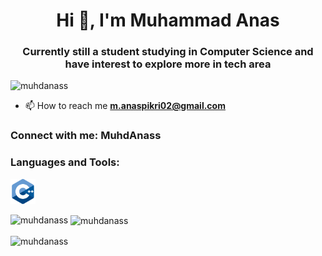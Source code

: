 

<h1 align="center">Hi 👋, I'm Muhammad Anas</h1>
<h3 align="center">Currently still a student studying in Computer Science and have interest to explore more in tech area</h3>

<p align="left"> <img src="https://komarev.com/ghpvc/?username=muhdanass&label=Profile%20views&color=0e75b6&style=flat" alt="muhdanass" /> </p>

- 📫 How to reach me **m.anaspikri02@gmail.com**

<h3 align="left">Connect with me: MuhdAnass</h3>
<p align="left">
</p>

<h3 align="left">Languages and Tools:</h3>
<p align="left"> <a href="https://www.w3schools.com/cpp/" target="_blank" rel="noreferrer"> <img src="https://raw.githubusercontent.com/devicons/devicon/master/icons/cplusplus/cplusplus-original.svg" alt="cplusplus" width="40" height="40"/> </a> </p>

<p><img align="left" src="https://github-readme-stats.vercel.app/api/top-langs?username=muhdanass&show_icons=true&locale=en&layout=compact" alt="muhdanass" /></p>

<p>&nbsp;<img align="center" src="https://github-readme-stats.vercel.app/api?username=muhdanass&show_icons=true&locale=en" alt="muhdanass" /></p>

<p><img align="center" src="https://github-readme-streak-stats.herokuapp.com/?user=muhdanass&" alt="muhdanass" /></p>

